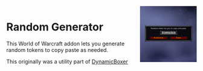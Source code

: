<img src="https://raw.githubusercontent.com/mooreatv/RandomGenerator/master/RandomGenerator_sshot.png" height=150 width=150 align=right>

# Random Generator

This World of Warcraft addon lets you generate random tokens to copy paste as needed.

This originally was a utility part of [DynamicBoxer](https://www.curseforge.com/wow/addons/dynamicboxer)

